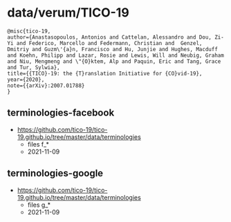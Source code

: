 # data/verum/TICO-19

```
@misc{tico-19,
author={Anastasopoulos, Antonios and Cattelan, Alessandro and Dou, Zi-Yi and Federico, Marcello and Federmann, Christian and  Genzel, Dmitriy and Guzm\'{a}n, Francisco and Hu, Junjie and Hughes, Macduff and Koehn, Philipp and Lazar, Rosie and Lewis, Will and Neubig, Graham and Niu, Mengmeng and \"{O}ktem, Alp and Paquin, Eric and Tang, Grace and Tur, Sylwia},
title={{TICO}-19: the {T}ranslation Initiative for {CO}vid-19},
year={2020},
note={{arXiv}:2007.01788}
}
```

## terminologies-facebook
- https://github.com/tico-19/tico-19.github.io/tree/master/data/terminologies
  - files f_*
  - 2021-11-09
## terminologies-google
- https://github.com/tico-19/tico-19.github.io/tree/master/data/terminologies
  - files g_*
  - 2021-11-09


<!--
hxltmdexml --agendum-linguam eng-Latn@en,rus-Cyrl@ru data/verum/TICO-19/translation-memories/all.en-ru.tmx data/verum/TICO-19/translation-memories-hxltm/all.en-ru.tm.hxl.csv

hxltmdexml --agendum-linguam eng-Latn@en,fra-Latn@fr data/verum/TICO-19/translation-memories/all.en-fr.tmx data/verum/TICO-19/translation-memories-hxltm/all.en-fr.tm.hxl.csv

hxltmdexml --agendum-linguam eng-Latn@en,hin-Deva@hi data/verum/TICO-19/translation-memories/all.en-hi.tmx data/verum/TICO-19/translation-memories-hxltm/all.en-hi.tm.hxl.csv
-->